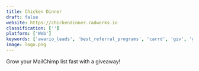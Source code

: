 ```yaml
---
title: Chicken Dinner
draft: false 
website: https://chickendinner.radworks.io
classification: ['']
platform: ['Web']
keywords: ['awario_leads', 'best_referral_programs', 'carrd', 'giv', 'giveyaw', 'landing_pages_by_viral_loops', 'leadworx', 'lucky_retweet', 'notifia', 'playbooks_from_drift', 'product_love', 'referralmagic', 'rewardful', 'salescamp', 'should_i_make_this?', 'treck', 'viral_loops_for_startups', 'virus_from_retainly']
image: logo.png
---
```

Grow your MailChimp list fast with a giveaway!